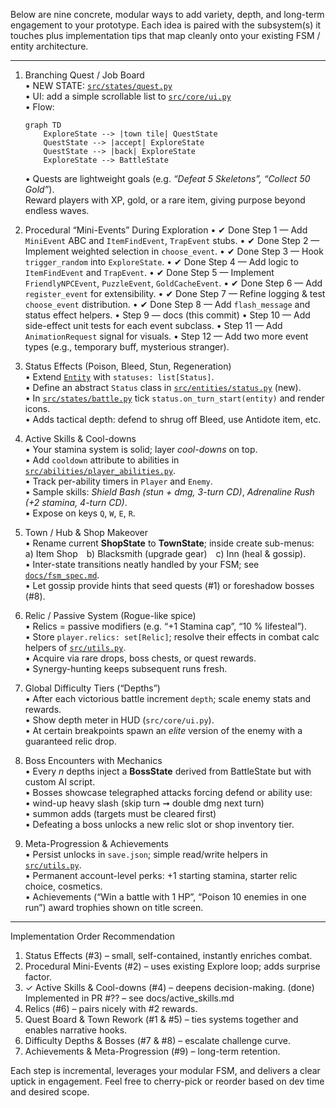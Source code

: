 Below are nine concrete, modular ways to add variety, depth, and long-term engagement to your prototype.  Each idea is paired with the subsystem(s) it touches plus implementation tips that map cleanly onto your existing FSM / entity architecture.

---

1. Branching Quest / Job Board  
   • NEW STATE: [`src/states/quest.py`](src/states/quest.py)  
   • UI: add a simple scrollable list to [`src/core/ui.py`](src/core/ui.py)  
   • Flow:  
     ```mermaid
     graph TD
         ExploreState --> |town tile| QuestState
         QuestState --> |accept| ExploreState
         QuestState --> |back| ExploreState
         ExploreState --> BattleState
     ```  
   • Quests are lightweight goals (e.g. *“Defeat 5 Skeletons”, “Collect 50 Gold”*).  
     Reward players with XP, gold, or a rare item, giving purpose beyond endless waves.

2. Procedural “Mini-Events” During Exploration
   • ✔ Done Step 1 — Add `MiniEvent` ABC and `ItemFindEvent`, `TrapEvent` stubs.
   • ✔ Done Step 2 — Implement weighted selection in `choose_event`.
   • ✔ Done Step 3 — Hook `trigger_random` into `ExploreState`.
   • ✔ Done Step 4 — Add logic to `ItemFindEvent` and `TrapEvent`.
   • ✔ Done Step 5 — Implement `FriendlyNPCEvent`, `PuzzleEvent`, `GoldCacheEvent`.
   • ✔ Done Step 6 — Add `register_event` for extensibility.
   • ✔ Done Step 7 — Refine logging & test `choose_event` distribution.
   • ✔ Done Step 8 — Add `flash_message` and status effect helpers.
   • Step 9 — docs (this commit)
   • Step 10 — Add side-effect unit tests for each event subclass.
   • Step 11 — Add `AnimationRequest` signal for visuals.
   • Step 12 — Add two more event types (e.g., temporary buff, mysterious stranger).

3. Status Effects (Poison, Bleed, Stun, Regeneration)  
   • Extend [`Entity`](src/entities/base.py) with `statuses: list[Status]`.  
   • Define an abstract `Status` class in [`src/entities/status.py`](src/entities/status.py) (new).  
   • In [`src/states/battle.py`](src/states/battle.py) tick `status.on_turn_start(entity)` and render icons.  
   • Adds tactical depth: defend to shrug off Bleed, use Antidote item, etc.

4. Active Skills & Cool-downs  
   • Your stamina system is solid; layer *cool-downs* on top.  
   • Add `cooldown` attribute to abilities in [`src/abilities/player_abilities.py`](src/abilities/player_abilities.py).  
   • Track per-ability timers in `Player` and `Enemy`.  
   • Sample skills: *Shield Bash (stun + dmg, 3-turn CD)*, *Adrenaline Rush (+2 stamina, 4-turn CD)*.  
   • Expose on keys `Q`, `W`, `E`, `R`.

5. Town / Hub & Shop Makeover  
   • Rename current **ShopState** to **TownState**; inside create sub-menus:  
     a) Item Shop b) Blacksmith (upgrade gear) c) Inn (heal & gossip).  
   • Inter-state transitions neatly handled by your FSM; see [`docs/fsm_spec.md`](docs/fsm_spec.md).  
   • Let gossip provide hints that seed quests (#1) or foreshadow bosses (#8).

6. Relic / Passive System (Rogue-like spice)  
   • Relics = passive modifiers (e.g. “+1 Stamina cap”, “10 % lifesteal”).  
   • Store `player.relics: set[Relic]`; resolve their effects in combat calc helpers of [`src/utils.py`](src/utils.py:40-75).  
   • Acquire via rare drops, boss chests, or quest rewards.  
   • Synergy-hunting keeps subsequent runs fresh.

7. Global Difficulty Tiers (“Depths”)  
   • After each victorious battle increment `depth`; scale enemy stats and rewards.  
   • Show depth meter in HUD (`src/core/ui.py`).  
   • At certain breakpoints spawn an *elite* version of the enemy with a guaranteed relic drop.

8. Boss Encounters with Mechanics  
   • Every *n* depths inject a **BossState** derived from BattleState but with custom AI script.  
   • Bosses showcase telegraphed attacks forcing defend or ability use:  
     • wind-up heavy slash (skip turn ➞ double dmg next turn)  
     • summon adds (targets must be cleared first)  
   • Defeating a boss unlocks a new relic slot or shop inventory tier.

9. Meta-Progression & Achievements  
   • Persist unlocks in `save.json`; simple read/write helpers in [`src/utils.py`](src/utils.py).  
   • Permanent account-level perks: +1 starting stamina, starter relic choice, cosmetics.  
   • Achievements (“Win a battle with 1 HP”, “Poison 10 enemies in one run”) award trophies shown on title screen.

---

Implementation Order Recommendation  
1. Status Effects (#3) – small, self-contained, instantly enriches combat.  
2. Procedural Mini-Events (#2) – uses existing Explore loop; adds surprise factor.  
3. ✓ Active Skills & Cool-downs (#4) – deepens decision-making. (done)
   Implemented in PR #?? – see docs/active_skills.md
4. Relics (#6) – pairs nicely with #2 rewards.  
5. Quest Board & Town Rework (#1 & #5) – ties systems together and enables narrative hooks.  
6. Difficulty Depths & Bosses (#7 & #8) – escalate challenge curve.  
7. Achievements & Meta-Progression (#9) – long-term retention.

Each step is incremental, leverages your modular FSM, and delivers a clear uptick in engagement. Feel free to cherry-pick or reorder based on dev time and desired scope.